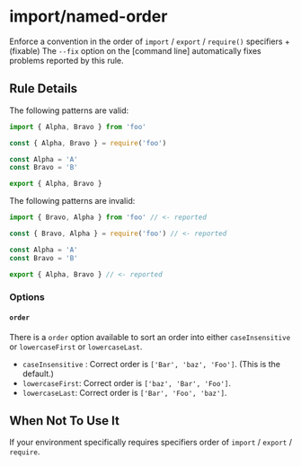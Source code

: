 # import/named-order

Enforce a convention in the order of `import` / `export` / `require()` specifiers
+(fixable) The `--fix` option on the [command line] automatically fixes problems reported by this rule.

## Rule Details

The following patterns are valid:

```js
import { Alpha, Bravo } from 'foo'
```

```js
const { Alpha, Bravo } = require('foo')
```

```js
const Alpha = 'A'
const Bravo = 'B'

export { Alpha, Bravo }
```

The following patterns are invalid:

```js
import { Bravo, Alpha } from 'foo' // <- reported
```

```js
const { Bravo, Alpha } = require('foo') // <- reported
```

```js
const Alpha = 'A'
const Bravo = 'B'

export { Alpha, Bravo } // <- reported
```

### Options

#### `order`
There is a `order` option available to sort an order into either `caseInsensitive`  or `lowercaseFirst` or `lowercaseLast`.

* `caseInsensitive` : Correct order is `['Bar', 'baz', 'Foo']`. (This is the default.)
* `lowercaseFirst`: Correct order is `['baz', 'Bar', 'Foo']`.
* `lowercaseLast`: Correct order is `['Bar', 'Foo', 'baz']`.

## When Not To Use It

If your environment specifically requires specifiers order of `import` / `export` / `require`.
